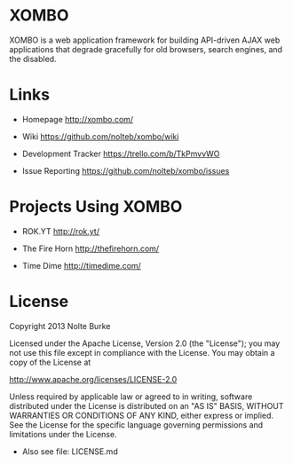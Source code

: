 XOMBO
=====

XOMBO is a web application framework for building API-driven AJAX web applications that degrade gracefully for old browsers, search engines, and the disabled.

Links
=====

* Homepage	http://xombo.com/

* Wiki	https://github.com/nolteb/xombo/wiki

* Development Tracker	https://trello.com/b/TkPmvvWO

* Issue Reporting	https://github.com/nolteb/xombo/issues

Projects Using XOMBO
====================

* ROK.YT	http://rok.yt/

* The Fire Horn http://thefirehorn.com/

* Time Dime	http://timedime.com/


License
=======


Copyright 2013 Nolte Burke

Licensed under the Apache License, Version 2.0 (the "License");
you may not use this file except in compliance with the License.
You may obtain a copy of the License at

   http://www.apache.org/licenses/LICENSE-2.0

Unless required by applicable law or agreed to in writing, software
distributed under the License is distributed on an "AS IS" BASIS,
WITHOUT WARRANTIES OR CONDITIONS OF ANY KIND, either express or implied.
See the License for the specific language governing permissions and
limitations under the License.

* Also see file: LICENSE.md